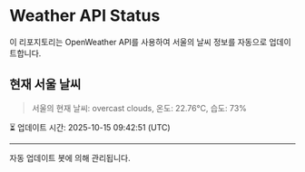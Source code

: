 
# Weather API Status

이 리포지토리는 OpenWeather API를 사용하여 서울의 날씨 정보를 자동으로 업데이트합니다.

## 현재 서울 날씨
> 서울의 현재 날씨: overcast clouds, 온도: 22.76°C, 습도: 73%

⏳ 업데이트 시간: 2025-10-15 09:42:51 (UTC)

---
자동 업데이트 봇에 의해 관리됩니다.
